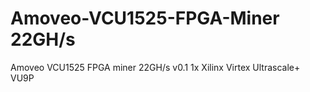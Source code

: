 # Amoveo-VCU1525-FPGA-Miner 22GH/s
Amoveo VCU1525 FPGA miner 22GH/s v0.1
1x Xilinx Virtex Ultrascale+ VU9P
